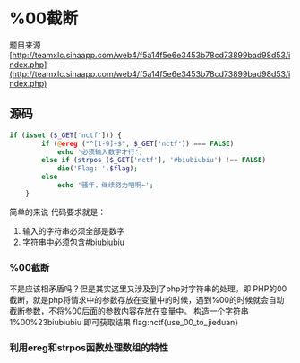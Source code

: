 %00截断
====

题目来源[http://teamxlc.sinaapp.com/web4/f5a14f5e6e3453b78cd73899bad98d53/index.php](http://teamxlc.sinaapp.com/web4/f5a14f5e6e3453b78cd73899bad98d53/index.php)

## 源码
```php
if (isset ($_GET['nctf'])) {
        if (@ereg ("^[1-9]+$", $_GET['nctf']) === FALSE)
            echo '必须输入数字才行';
        else if (strpos ($_GET['nctf'], '#biubiubiu') !== FALSE)   
            die('Flag: '.$flag);
        else
            echo '骚年，继续努力吧啊~';
    }
```

简单的来说 代码要求就是：
1. 输入的字符串必须全部是数字
2. 字符串中必须包含#biubiubiu



### %00截断

不是应该相矛盾吗？但是其实这里又涉及到了php对字符串的处理。即 PHP的00截断，就是php将请求中的参数存放在变量中的时候，遇到%00的时候就会自动截断参数，不将%00后面的参数内容存放在变量中。
构造一个字符串1%00%23biubiubiu
即可获取结果
flag:nctf{use_00_to_jieduan}

### 利用ereg和strpos函数处理数组的特性

